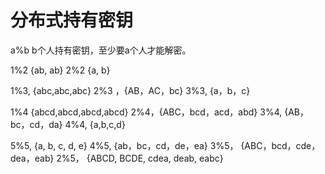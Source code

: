 # 分布式持有密钥

a%b b个人持有密钥，至少要a个人才能解密。

1%2 {ab, ab}
2%2 {a, b}

1%3, {abc,abc,abc}
2%3 ，{AB，AC，bc}
3%3,  {a，b，c}

1%4  {abcd,abcd,abcd,abcd}
2%4，{ABC，bcd，acd，abd}
3%4,  {AB，bc，cd，da}
4%4, {a,b,c,d}

5%5, {a, b, c, d, e}
4%5, {ab，bc，cd，de，ea}
3%5， {ABC，bcd，cde，dea，eab}
2%5， {ABCD, BCDE, cdea, deab, eabc}
